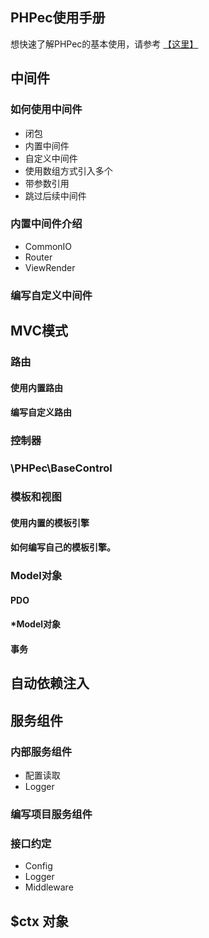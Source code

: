 PHPec使用手册
----------

想快速了解PHPec的基本使用，请参考 [【这里】](../README.md)

## 中间件

### 如何使用中间件

- 闭包
- 内置中间件
- 自定义中间件
- 使用数组方式引入多个
- 带参数引用
- 跳过后续中间件

### 内置中间件介绍
- CommonIO
- Router
- ViewRender

### 编写自定义中间件

## MVC模式

### 路由

#### 使用内置路由

#### 编写自定义路由

### 控制器

### \PHPec\BaseControl

### 模板和视图

#### 使用内置的模板引擎

#### 如何编写自己的模板引擎。

### Model对象

#### PDO

#### *Model对象

#### 事务 


## 自动依赖注入

## 服务组件

### 内部服务组件

- 配置读取
- Logger

### 编写项目服务组件

### 接口约定

- Config
- Logger
- Middleware

## $ctx 对象





